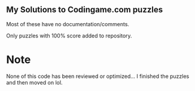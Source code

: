 ## My Solutions to Codingame.com puzzles

Most of these have no documentation/comments.

Only puzzles with 100% score added to repository.

# Note

None of this code has been reviewed or optimized... I finished the puzzles and then moved on lol.